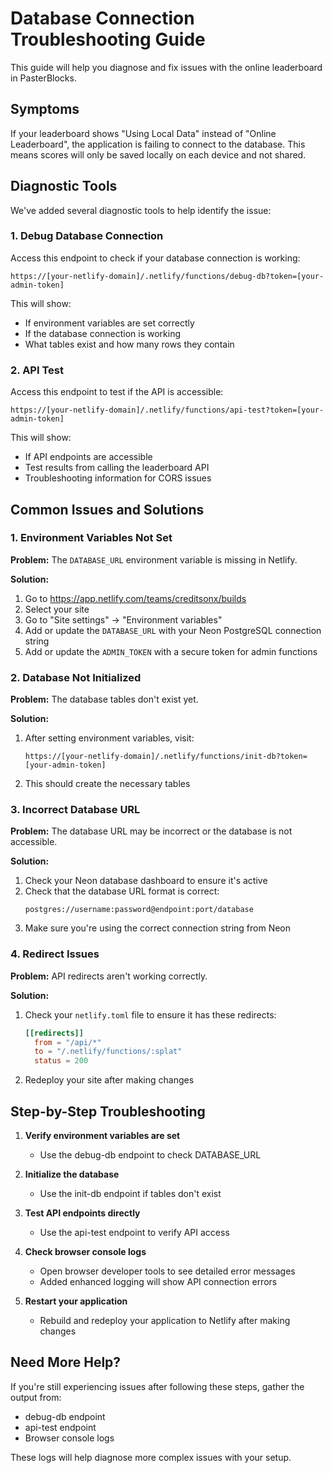 # Database Connection Troubleshooting Guide

This guide will help you diagnose and fix issues with the online leaderboard in PasterBlocks.

## Symptoms

If your leaderboard shows "Using Local Data" instead of "Online Leaderboard", the application is failing to connect to the database. This means scores will only be saved locally on each device and not shared.

## Diagnostic Tools

We've added several diagnostic tools to help identify the issue:

### 1. Debug Database Connection

Access this endpoint to check if your database connection is working:

```
https://[your-netlify-domain]/.netlify/functions/debug-db?token=[your-admin-token]
```

This will show:
- If environment variables are set correctly
- If the database connection is working
- What tables exist and how many rows they contain

### 2. API Test

Access this endpoint to test if the API is accessible:

```
https://[your-netlify-domain]/.netlify/functions/api-test?token=[your-admin-token]
```

This will show:
- If API endpoints are accessible
- Test results from calling the leaderboard API
- Troubleshooting information for CORS issues

## Common Issues and Solutions

### 1. Environment Variables Not Set

**Problem:** The `DATABASE_URL` environment variable is missing in Netlify.

**Solution:**
1. Go to https://app.netlify.com/teams/creditsonx/builds
2. Select your site
3. Go to "Site settings" → "Environment variables"
4. Add or update the `DATABASE_URL` with your Neon PostgreSQL connection string
5. Add or update the `ADMIN_TOKEN` with a secure token for admin functions

### 2. Database Not Initialized

**Problem:** The database tables don't exist yet.

**Solution:**
1. After setting environment variables, visit:
   ```
   https://[your-netlify-domain]/.netlify/functions/init-db?token=[your-admin-token]
   ```
2. This should create the necessary tables

### 3. Incorrect Database URL

**Problem:** The database URL may be incorrect or the database is not accessible.

**Solution:**
1. Check your Neon database dashboard to ensure it's active
2. Check that the database URL format is correct:
   ```
   postgres://username:password@endpoint:port/database
   ```
3. Make sure you're using the correct connection string from Neon

### 4. Redirect Issues

**Problem:** API redirects aren't working correctly.

**Solution:**
1. Check your `netlify.toml` file to ensure it has these redirects:
   ```toml
   [[redirects]]
     from = "/api/*"
     to = "/.netlify/functions/:splat"
     status = 200
   ```
2. Redeploy your site after making changes

## Step-by-Step Troubleshooting

1. **Verify environment variables are set**
   - Use the debug-db endpoint to check DATABASE_URL

2. **Initialize the database**
   - Use the init-db endpoint if tables don't exist

3. **Test API endpoints directly**
   - Use the api-test endpoint to verify API access

4. **Check browser console logs**
   - Open browser developer tools to see detailed error messages
   - Added enhanced logging will show API connection errors

5. **Restart your application**
   - Rebuild and redeploy your application to Netlify after making changes

## Need More Help?

If you're still experiencing issues after following these steps, gather the output from:
- debug-db endpoint
- api-test endpoint
- Browser console logs

These logs will help diagnose more complex issues with your setup.
